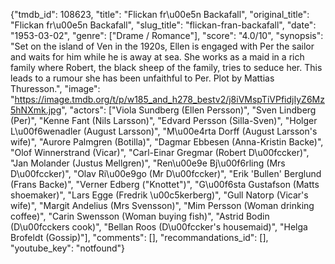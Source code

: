 {"tmdb_id": 108623, "title": "Flickan fr\u00e5n Backafall", "original_title": "Flickan fr\u00e5n Backafall", "slug_title": "flickan-fran-backafall", "date": "1953-03-02", "genre": ["Drame / Romance"], "score": "4.0/10", "synopsis": "Set on the island of Ven in the 1920s, Ellen is engaged with Per the sailor and waits for him while he is away at sea. She works as a maid in a rich family where Robert, the black sheep of the family, tries to seduce her. This leads to a rumour she has been unfaithful to Per. Plot by Mattias Thuresson.", "image": "https://image.tmdb.org/t/p/w185_and_h278_bestv2/j8iVMspTiVPfidjIyZ6Mz5hNXmk.jpg", "actors": ["Viola Sundberg (Ellen Persson)", "Sven Lindberg (Per)", "Kenne Fant (Nils Larsson)", "Edvard Persson (Silla-Sven)", "Holger L\u00f6wenadler (August Larsson)", "M\u00e4rta Dorff (August Larsson's wife)", "Aurore Palmgren (Botilla)", "Dagmar Ebbesen (Anna-Kristin Backe)", "Olof Winnerstrand (Vicar)", "Carl-Einar Gregmar (Robert D\u00fccker)", "Jan Molander (Justus Mellgren)", "Ren\u00e9e Bj\u00f6rling (Mrs D\u00fccker)", "Olav Ri\u00e9go (Mr D\u00fccker)", "Erik 'Bullen' Berglund (Frans Backe)", "Verner Edberg (\"Knottet\")", "G\u00f6sta Gustafson (Matts shoemaker)", "Lars Egge (Fredrik \u00c5kerberg)", "Gull Natorp (Vicar's wife)", "Margit Andelius (Mrs Svensson)", "Mim Persson (Woman drinking coffee)", "Carin Swensson (Woman buying fish)", "Astrid Bodin (D\u00fcckers cook)", "Bellan Roos (D\u00fccker's housemaid)", "Helga Brofeldt (Gossip)"], "comments": [], "recommandations_id": [], "youtube_key": "notfound"}